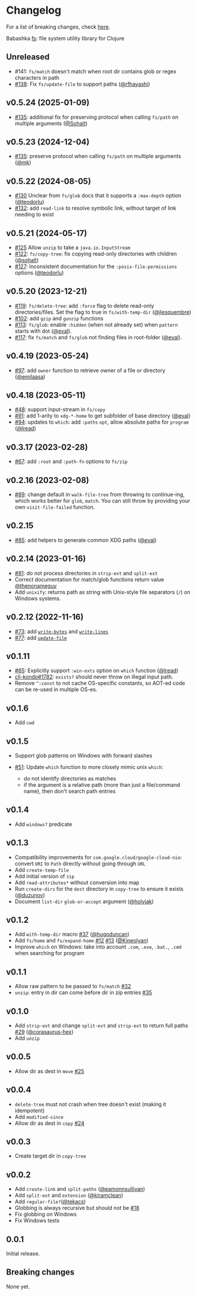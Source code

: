 # Changelog

For a list of breaking changes, check [here](#breaking-changes).

Babashka [fs](https://github.com/babashka/fs): file system utility library for Clojure

## Unreleased

- #141: `fs/match` doesn't match when root dir contains glob or regex characters in path
- [#138](https://github.com/babashka/fs/issues/138): Fix `fs/update-file` to support paths ([@rfhayashi](https://github.com/rfhayashi))

## v0.5.24 (2025-01-09)

- [#135](https://github.com/babashka/fs/issues/135): additional fix for preserving protocol when calling `fs/path` on multiple arguments ([@Sohalt](https://github.com/Sohalt))

## v0.5.23 (2024-12-04)

- [#135](https://github.com/babashka/fs/issues/135): preserve protocol when calling `fs/path` on multiple arguments ([@mk](https://github.com/mk))

## v0.5.22 (2024-08-05)

- [#130](https://github.com/babashka/fs/issues/130) Unclear from `fs/glob` docs that it supports a `:max-depth` option ([@teodorlu](https://github.com/teodorlu))
- [#132](https://github.com/babashka/fs/issues/132): add `read-link` to resolve symbolic link, without target of link needing to exist

## v0.5.21 (2024-05-17)

- [#125](https://github.com/babashka/fs/issues/125) Allow `unzip` to take a `java.io.InputStream`
- [#122](https://github.com/babashka/fs/issues/122): `fs/copy-tree`: fix copying read-only directories with children ([@sohalt](https://github.com/sohalt))
- [#127](https://github.com/babashka/fs/issues/127): Inconsistent documentation for the `:posix-file-permissions` options ([@teodorlu](https://github.com/teodorlu))

## v0.5.20 (2023-12-21)

- [#119](https://github.com/babashka/fs/issues/119): `fs/delete-tree`: add `:force` flag to delete read-only directories/files. Set the flag to true in  `fs/with-temp-dir` ([@jlesquembre](https://github.com/jlesquembre))
- [#102](https://github.com/babashka/fs/issues/102): add `gzip` and `gunzip` functions
- [#113](https://github.com/babashka/fs/issues/113): `fs/glob`: enable `:hidden` (when not already set) when `pattern` starts with dot ([@eval](https://github.com/eval)).
- [#117](https://github.com/babashka/fs/issues/117): fix `fs/match` and `fs/glob` not finding files in root-folder ([@eval](https://github.com/eval)).

## v0.4.19 (2023-05-24)

- [#97](https://github.com/babashka/fs/issues/97): add `owner` function to retrieve owner of a file or directory ([@emilaasa](https://github.com/emilaasa))

## v0.4.18 (2023-05-11)

- [#48](https://github.com/babashka/fs/issues/48): support input-stream in `fs/copy`
- [#91](https://github.com/babashka/fs/issues/91): add 1-arity to `xdg-*-home` to get subfolder of base directory ([@eval](https://github.com/eval))
- [#94](https://github.com/babashka/fs/issues/94): updates to `which`: add `:paths` `opt`, allow absolute paths for `program` ([@lread](https://github.com/lread))

## v0.3.17 (2023-02-28)

- [#67](https://github.com/babashka/fs/issues/67): add `:root` and `:path-fn` options to `fs/zip`

## v0.2.16 (2023-02-08)

- [#89](https://github.com/babashka/fs/issues/89): change default in `walk-file-tree` from throwing to continue-ing, which
  works better for `glob`, `match`. You can still throw by providing your own
  `visit-file-failed` function.

## v0.2.15

- [#85](https://github.com/babashka/fs/issues/85): add helpers to generate common XDG paths ([@eval](https://github.com/eval))

## v0.2.14 (2023-01-16)

- [#81](https://github.com/babashka/fs/issues/81): do not process directories in `strip-ext` and `split-ext`
- Correct documentation for match/glob functions return value [@thenonameguy](https://github.com/thenonameguy)
- Add `unixify`: returns path as string with Unix-style file separators (`/`) on Windows systems.

## v0.2.12 (2022-11-16)

- [#73](https://github.com/babashka/fs/issues/73): add [`write-bytes`](https://github.com/babashka/fs/blob/master/API.md#babashka.fs/write-bytes) and [`write-lines`](https://github.com/babashka/fs/blob/master/API.md#babashka.fs/write-lines)
- [#77](https://github.com/babashka/fs/issues/77): add [`update-file`](https://github.com/babashka/fs/blob/master/API.md#babashka.fs/update-file)

## v0.1.11

- [#65](https://github.com/babashka/fs/issues/65): Explicitly support `:win-exts` option on `which` function ([@lread](https://github.com/lread))
- [clj-kondo#1782](https://github.com/clj-kondo/clj-kondo/issues/1782): `exists?` should never throw on illegal input path.
- Remove `^:const` to not cache OS-specific constants, so AOT-ed code can be
  re-used in multiple OS-es.

## v0.1.6

- Add `cwd`

## v0.1.5

- Support glob patterns on Windows with forward slashes

- [#51](https://github.com/babashka/fs/issues/51): Update `which` function to more closely mimic unix `which`:
  - do not identify directories as matches
  - if the argument is a relative path (more than just a file/command name), then don't search path entries

## v0.1.4

- Add `windows?` predicate

## v0.1.3

- Compatibility improvements for `com.google.cloud/google-cloud-nio`: convert
  `URI` to `Path` directly without going through `URL`
- Add `create-temp-file`
- Add initial version of `zip`
- Add `read-attributes*` without conversion into map
- Run `create-dirs` for the `dest` directory in `copy-tree` to ensure it exists ([@duzunov](https://github.com/duzunov))
- Document `list-dir` `glob-or-accept` argument ([@holyjak](https://github.com/holyjak))

## v0.1.2

- Add `with-temp-dir` macro [#37](https://github.com/babashka/fs/issues/37) ([@hugoduncan](https://github.com/hugoduncan))
- Add `fs/home` and `fs/expand-home` [#12](https://github.com/babashka/fs/issues/12) [#13](https://github.com/babashka/fs/issues/13) ([@Kineolyan](https://github.com/Kineolyan))
- Improve `which` on Windows: take into account `.com`, `.exe`, `.bat.`, `.cmd`
  when searching for program

## v0.1.1

- Allow raw pattern to be passed to `fs/match` [#32](https://github.com/babashka/fs/issues/32)
- `unzip`: entry in dir can come before dir in zip entries [#35](https://github.com/babashka/fs/issues/35)

## v0.1.0

- Add `strip-ext` and change `split-ext` and `strip-ext` to return full paths [#29](https://github.com/babashka/fs/issues/29) ([@corasaurus-hex](https://github.com/corasaurus-hex))
- Add `unzip`

## v0.0.5

- Allow dir as dest in `move` [#25](https://github.com/babashka/fs/issues/25)

## v0.0.4

- `delete-tree` must not crash when tree doesn't exist (making it idempotent)
- Add `modified-since`
- Allow dir as dest in `copy` [#24](https://github.com/babashka/fs/issues/24)

## v0.0.3

- Create target dir in `copy-tree`

## v0.0.2

- Add `create-link` and `split-paths` ([@eamonnsullivan](https://github.com/eamonnsullivan))
- Add `split-ext` and `extension` ([@kiramclean](https://github.com/kiramclean))
- Add `regular-file?`([@tekacs](https://github.com/tekacs))
- Globbing is always recursive but should not be [#18](https://github.com/babashka/fs/issues/18)
- Fix globbing on Windows
- Fix Windows tests

## 0.0.1

Initial release.

## Breaking changes

None yet.

